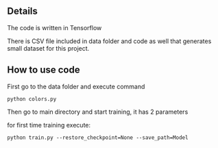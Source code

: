 ## Details

The code is written in Tensorflow

There is CSV file included in data folder and code as well that generates small dataset for this project.

## How to use code

First go to the data folder and execute command

```
python colors.py
```

Then go to main directory and start training, it has 2 parameters

for first time training execute:

```
python train.py --restore_checkpoint=None --save_path=Model
```